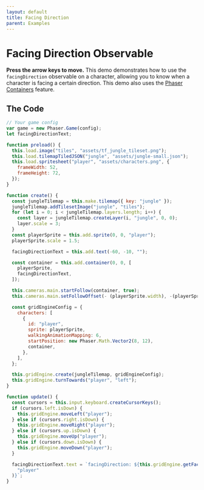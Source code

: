 ```yaml
---
layout: default
title: Facing Direction
parent: Examples
---
```


# Facing Direction Observable

**Press the arrow keys to move.** This demo demonstrates how to use the `facingDirection` observable on a character, allowing you to know when a character is facing a certain direction. This demo also uses the [Phaser Containers](phaser-container) feature.

<div id="game"></div>

<script src="js/phaser.min.js"></script>
<script src="js/pgmp.min.js"></script>
<script src="js/getBasicConfig.js"></script>

<script>
    const config = getBasicConfig(preload, create, update);
    var game = new Phaser.Game(config);
    let facingDirectionText;

    function preload () {
        this.load.image("tiles", "assets/tf_jungle_tileset.png");
        this.load.tilemapTiledJSON("jungle", "assets/jungle-small.json");
        this.load.spritesheet("player", "assets/characters.png", {
            frameWidth: 52,
            frameHeight: 72,
        });
    }

    function create () {
        const jungleTilemap = this.make.tilemap({ key: "jungle" });
        jungleTilemap.addTilesetImage("jungle", "tiles");
        for (let i = 0; i < jungleTilemap.layers.length; i++) {
            const layer = jungleTilemap.createLayer(i, "jungle", 0, 0);
            layer.scale = 3;
        }
        const playerSprite = this.add.sprite(0, 0, "player");
        playerSprite.scale = 1.5;

        facingDirectionText = this.add.text(-60, -10, '');

        const container = this.add.container(0, 0, [ playerSprite, facingDirectionText]);

        this.cameras.main.startFollow(container, true);
        this.cameras.main.setFollowOffset(- (playerSprite.width), -(playerSprite.height));

        const gridEngineConfig = {
            characters: [
                {
                    id: "player",
                    sprite: playerSprite,
                    walkingAnimationMapping: 6,
                    startPosition: new Phaser.Math.Vector2(8, 12),
                    container
                },
            ],
        };

        this.gridEngine.create(jungleTilemap, gridEngineConfig);
        this.gridEngine.turnTowards("player", 'left');
    }

    function update () {
        const cursors = this.input.keyboard.createCursorKeys();
        if (cursors.left.isDown) {
            this.gridEngine.moveLeft("player");
        } else if (cursors.right.isDown) {
            this.gridEngine.moveRight("player");
        } else if (cursors.up.isDown) {
            this.gridEngine.moveUp("player");
        } else if (cursors.down.isDown) {
            this.gridEngine.moveDown("player");
        }

        facingDirectionText.text = `facingDirection: ${this.gridEngine.getFacingDirection('player')}`;
    }
</script>

## The Code

```javascript
// Your game config
var game = new Phaser.Game(config);
let facingDirectionText;

function preload() {
  this.load.image("tiles", "assets/tf_jungle_tileset.png");
  this.load.tilemapTiledJSON("jungle", "assets/jungle-small.json");
  this.load.spritesheet("player", "assets/characters.png", {
    frameWidth: 52,
    frameHeight: 72,
  });
}

function create() {
  const jungleTilemap = this.make.tilemap({ key: "jungle" });
  jungleTilemap.addTilesetImage("jungle", "tiles");
  for (let i = 0; i < jungleTilemap.layers.length; i++) {
    const layer = jungleTilemap.createLayer(i, "jungle", 0, 0);
    layer.scale = 3;
  }
  const playerSprite = this.add.sprite(0, 0, "player");
  playerSprite.scale = 1.5;

  facingDirectionText = this.add.text(-60, -10, "");

  const container = this.add.container(0, 0, [
    playerSprite,
    facingDirectionText,
  ]);

  this.cameras.main.startFollow(container, true);
  this.cameras.main.setFollowOffset(- (playerSprite.width), -(playerSprite.height));

  const gridEngineConfig = {
    characters: [
      {
        id: "player",
        sprite: playerSprite,
        walkingAnimationMapping: 6,
        startPosition: new Phaser.Math.Vector2(8, 12),
        container,
      },
    ],
  };

  this.gridEngine.create(jungleTilemap, gridEngineConfig);
  this.gridEngine.turnTowards("player", "left");
}

function update() {
  const cursors = this.input.keyboard.createCursorKeys();
  if (cursors.left.isDown) {
    this.gridEngine.moveLeft("player");
  } else if (cursors.right.isDown) {
    this.gridEngine.moveRight("player");
  } else if (cursors.up.isDown) {
    this.gridEngine.moveUp("player");
  } else if (cursors.down.isDown) {
    this.gridEngine.moveDown("player");
  }

  facingDirectionText.text = `facingDirection: ${this.gridEngine.getFacingDirection(
    "player"
  )}`;
}
```
